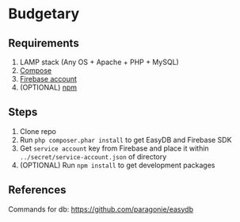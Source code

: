 # Budgetary

## Requirements

1. LAMP stack (Any OS + Apache + PHP + MySQL)
2. [Compose](https://getcomposer.org/download/)
3. [Firebase account](http://firebase.google.com/)
4. (OPTIONAL) [npm](https://nodejs.org/)

## Steps

1. Clone repo 
2. Run `php composer.phar install` to get EasyDB and Firebase SDK
3. Get `service account` key from Firebase and place it within `../secret/service-account.json` of directory
4. (OPTIONAL) Run `npm install` to get development packages

## References

Commands for db: https://github.com/paragonie/easydb
